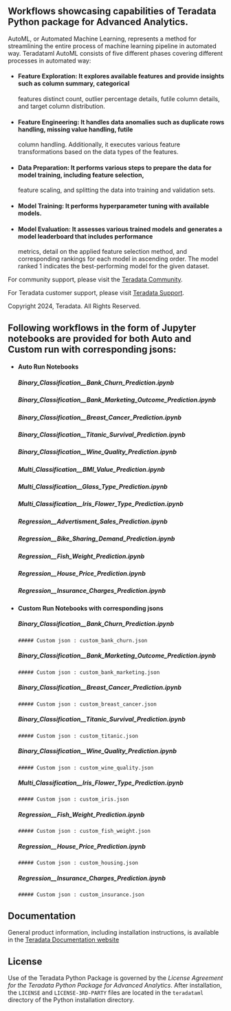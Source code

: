 ## Workflows showcasing capabilities of Teradata Python package for Advanced Analytics.

AutoML, or Automated Machine Learning, represents a method for streamlining the entire process of machine learning 
pipeline in automated way. Teradataml AutoML consists of five different phases covering different processes in 
automated way:
* #### Feature Exploration: It explores available features and provide insights such as column summary, categorical 
  features distinct count, outlier percentage details, futile column details, and target column distribution.
* #### Feature Engineering: It handles data anomalies such as duplicate rows handling, missing value handling, futile 
  column handling. Additionally, it executes various feature transformations based on the data types of the features.
* #### Data Preparation: It performs various steps to prepare the data for model training, including feature selection, 
  feature scaling, and splitting the data into training and validation sets.
* #### Model Training: It performs hyperparameter tuning with available models.
* #### Model Evaluation: It assesses various trained models and generates a model leaderboard that includes performance 
  metrics, detail on the applied feature selection method, and corresponding rankings for each model in ascending order. The model ranked 1 indicates the best-performing model for the given dataset.

For community support, please visit the [Teradata Community](https://support.teradata.com/community?id=community_forum&sys_id=14fe131e1bf7f304682ca8233a4bcb1d).

For Teradata customer support, please visit [Teradata Support](https://support.teradata.com/csm).

Copyright 2024, Teradata. All Rights Reserved.

## Following workflows in the form of Jupyter notebooks are provided for both Auto and Custom run with corresponding jsons:
* #### Auto Run Notebooks
    ##### Binary_Classification__Bank_Churn_Prediction.ipynb
    ##### Binary_Classification__Bank_Marketing_Outcome_Prediction.ipynb
    ##### Binary_Classification__Breast_Cancer_Prediction.ipynb
    ##### Binary_Classification__Titanic_Survival_Prediction.ipynb
    ##### Binary_Classification__Wine_Quality_Prediction.ipynb
    ##### Multi_Classification__BMI_Value_Prediction.ipynb
    ##### Multi_Classification__Glass_Type_Prediction.ipynb
    ##### Multi_Classification__Iris_Flower_Type_Prediction.ipynb
    ##### Regression__Advertisment_Sales_Prediction.ipynb
    ##### Regression__Bike_Sharing_Demand_Prediction.ipynb
    ##### Regression__Fish_Weight_Prediction.ipynb
    ##### Regression__House_Price_Prediction.ipynb
    ##### Regression__Insurance_Charges_Prediction.ipynb
    
* #### Custom Run Notebooks with corresponding jsons
    ##### Binary_Classification__Bank_Churn_Prediction.ipynb
      ##### Custom json : custom_bank_churn.json
    ##### Binary_Classification__Bank_Marketing_Outcome_Prediction.ipynb
      ##### Custom json : custom_bank_marketing.json
    ##### Binary_Classification__Breast_Cancer_Prediction.ipynb
      ##### Custom json : custom_breast_cancer.json
    ##### Binary_Classification__Titanic_Survival_Prediction.ipynb
      ##### Custom json : custom_titanic.json
    ##### Binary_Classification__Wine_Quality_Prediction.ipynb
      ##### Custom json : custom_wine_quality.json
    ##### Multi_Classification__Iris_Flower_Type_Prediction.ipynb
      ##### Custom json : custom_iris.json
    ##### Regression__Fish_Weight_Prediction.ipynb
      ##### Custom json : custom_fish_weight.json
    ##### Regression__House_Price_Prediction.ipynb
      ##### Custom json : custom_housing.json
    ##### Regression__Insurance_Charges_Prediction.ipynb
      ##### Custom json : custom_insurance.json

## Documentation

General product information, including installation instructions, is available in the [Teradata Documentation website](https://docs.teradata.com/search/documents?query=package+python+-lake&filters=category~%2522Programming+Reference%2522_%2522User+Guide%2522*prodname~%2522Teradata+Package+for+Python%2522_%2522Teradata+Python+Package%2522&sort=last_update&virtual-field=title_only&content-lang=)

## License

Use of the Teradata Python Package is governed by the *License Agreement for the Teradata Python Package for Advanced Analytics*. 
After installation, the `LICENSE` and `LICENSE-3RD-PARTY` files are located in the `teradataml` directory of the Python installation directory.
